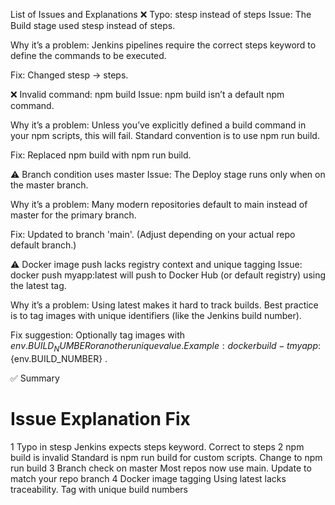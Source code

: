 
List of Issues and Explanations
❌ Typo: stesp instead of steps
Issue:
The Build stage used stesp instead of steps.

Why it’s a problem:
Jenkins pipelines require the correct steps keyword to define the commands to be executed.

Fix:
Changed stesp → steps.

❌ Invalid command: npm build
Issue:
npm build isn’t a default npm command.

Why it’s a problem:
Unless you’ve explicitly defined a build command in your npm scripts, this will fail.
Standard convention is to use npm run build.

Fix:
Replaced npm build with npm run build.

⚠️ Branch condition uses master
Issue:
The Deploy stage runs only when on the master branch.

Why it’s a problem:
Many modern repositories default to main instead of master for the primary branch.

Fix:
Updated to branch 'main'.
(Adjust depending on your actual repo default branch.)

⚠️ Docker image push lacks registry context and unique tagging
Issue:
docker push myapp:latest will push to Docker Hub (or default registry) using the latest tag.

Why it’s a problem:
Using latest makes it hard to track builds. Best practice is to tag images with unique identifiers (like the Jenkins build number).

Fix suggestion:
Optionally tag images with ${env.BUILD_NUMBER} or another unique value. Example:
docker build -t myapp:${env.BUILD_NUMBER} .

✅ Summary
#	Issue	Explanation	Fix
1	Typo in stesp	Jenkins expects steps keyword.	Correct to steps
2	npm build is invalid	Standard is npm run build for custom scripts.	Change to npm run build
3	Branch check on master	Most repos now use main.	Update to match your repo branch
4	Docker image tagging	Using latest lacks traceability.	Tag with unique build numbers